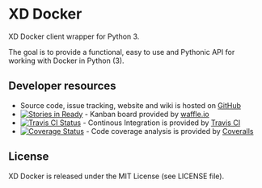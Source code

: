 XD Docker
=========

XD Docker client wrapper for Python 3.

The goal is to provide a functional, easy to use and Pythonic API for working
with Docker in Python (3).

## Developer resources

- Source code, issue tracking, website and wiki is hosted on
  [GitHub](https://github.com)
- [![Stories in Ready](https://badge.waffle.io/XD-embedded/xd-docker.png?label=ready&title=Ready)](https://waffle.io/XD-embedded/xd-docker) - Kanban board provided by [waffle.io](https://waffle.io/)
- [![Travis CI Status](https://travis-ci.org/XD-embedded/xd-docker.svg?branch=master)](https://travis-ci.org/XD-embedded/xd-docker) - Continous Integration is provided by [Travis CI](https://travis-ci.org)
- [![Coverage Status](https://coveralls.io/repos/XD-embedded/xd-docker/badge.svg?branch=master)](https://coveralls.io/r/XD-embedded/xd-docker?branch=master) - Code coverage analysis is provided by [Coveralls](https://coveralls.io)

## License

XD Docker is released under the MIT License (see LICENSE file).
